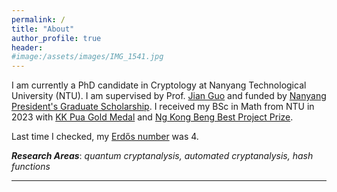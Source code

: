 ```yaml
---
permalink: /
title: "About"
author_profile: true
header:
#image:/assets/images/IMG_1541.jpg
---
```


I am currently a PhD candidate in Cryptology at Nanyang Technological University (NTU). I am supervised by Prof. [Jian Guo](https://guo.crypto.sg) and funded by [Nanyang President's Graduate Scholarship](https://www.ntu.edu.sg/nie/admissions/graduate-education-admissions/scholarships-awards/nanyang-president's-graduate-scholarship-(npgs)). I received my BSc in Math from NTU in 2023 with [KK Pua Gold Medal](https://www.ntu.edu.sg/spms/about-us/awards/student-awards#kkpgm) and [Ng Kong Beng Best Project Prize](https://www.ntu.edu.sg/spms/about-us/awards/student-awards#ngkongbeng).

Last time I checked, my [Erdős number](https://www.csauthors.net/distance/tianyu-zhang-004/paul-erdos) was 4.

***Research Areas***: *quantum cryptanalysis, automated cryptanalysis, hash functions*

---
<!-- 
### News
- News 1
- News 2
- ...
 -->

